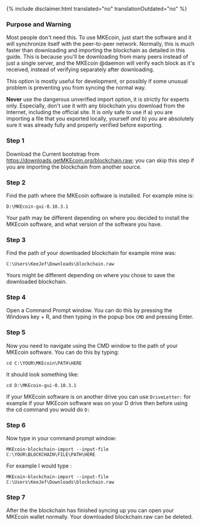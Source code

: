 {% include disclaimer.html translated="no" translationOutdated="no" %}

### Purpose and Warning

Most people don't need this. To use MKEcoin, just start the software and it will synchronize itself with the peer-to-peer network. Normally, this is much faster than downloading and importing the blockchain as detailed in this guide. This is because you'll be downloading from many peers instead of just a single server, and the MKEcoin @daemon will verify each block as it's received, instead of verifying separately after downloading.

This option is mostly useful for development, or possibly if some unusual problem is preventing you from syncing the normal way.

**Never** use the dangerous unverified import option, it is strictly for experts only. Especially, don't use it with any blockchain you download from the Internet, including the official site. It is only safe to use if a) you are importing a file that you exported locally, yourself *and* b) you are absolutely sure it was already fully and properly verified before exporting.

### Step 1

Download the Current bootstrap from https://downloads.getMKEcoin.org/blockchain.raw; you can skip this step if you are importing the blockchain from another source.

### Step 2

Find the path where the MKEcoin software is installed. For example mine is:

`D:\MKEcoin-gui-0.10.3.1`

Your path may be different depending on where you decided to install the MKEcoin software, and what version of the software you have.

### Step 3

Find the path of your downloaded blockchain for example mine was:

`C:\Users\KeeJef\Downloads\blockchain.raw`

Yours might be different depending on where you chose to save the downloaded blockchain.

### Step 4

Open a Command Prompt window. You can do this by pressing the Windows key + R, and then typing in the popup box `CMD` and pressing Enter.

### Step 5

Now you need to navigate using the CMD window to the path of your MKEcoin software. You can do this by typing:

`cd C:\YOUR\MKEcoin\PATH\HERE`

It should look something like:

`cd D:\MKEcoin-gui-0.10.3.1`

If your MKEcoin software is on another drive you can use `DriveLetter:` for example if your MKEcoin software was on your D drive then before using the cd command you would do `D:`

### Step 6

Now type in your command prompt window:

`MKEcoin-blockchain-import --input-file C:\YOUR\BLOCKCHAIN\FILE\PATH\HERE`

For example I would type :

`MKEcoin-blockchain-import --input-file C:\Users\KeeJef\Downloads\blockchain.raw`

### Step 7

After the the blockchain has finished syncing up you can open your MKEcoin wallet normally. Your downloaded blockchain.raw can be deleted.
